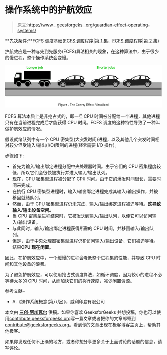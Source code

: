 # 操作系统中的护航效应

> 原文:[https://www . geesforgeks . org/guardian-effect-operating-systems/](https://www.geeksforgeeks.org/convoy-effect-operating-systems/)

**先决条件:**FCFS 调度基础([FCFS 调度程序|第 1 集](https://www.geeksforgeeks.org/program-fcfs-scheduling-set-1/)，[FCFS 调度程序|第 2 集](https://www.geeksforgeeks.org/program-fcfs-scheduling-set-2-processes-different-arrival-time/))

护航效应是一种与先到先服务(FCFS)算法相关的现象，在这种算法中，由于很少的慢进程，整个操作系统会变慢。

![](img/794db11af12910ef8ac91d90dd3848af.png)

FCFS 算法本质上是非抢占式的，即一旦 CPU 时间被分配给一个进程，其他进程只有在当前进程完成后才能获得 CPU 时间。FCFS 调度的这种特性导致了一种叫做护航效应的情况。

假设就绪队列中有一个 CPU 密集型(大突发时间)进程，以及其他几个突发时间相对较少但受输入/输出(I/O)限制的进程(经常需要 I/O 操作)。

步骤如下:

*   首先为输入/输出绑定进程分配中央处理器时间。由于它们的 CPU 密集程度较低，所以它们会很快被执行并进入输入/输出队列。
*   现在，CPU 密集型进程被分配了 CPU 时间。由于它的爆发时间很长，需要时间来完成。
*   在执行 CPU 密集型进程时，输入/输出绑定进程完成其输入/输出操作，并被移回就绪队列。
*   然而，由于 CPU 密集型进程仍未完成，输入/输出绑定进程被迫等待。**这导致输入/输出设备空闲。**
*   当 CPU 密集型进程结束时，它被发送到输入/输出队列，以便它可以访问输入/输出设备。
*   与此同时，输入/输出绑定进程获得所需的 CPU 时间，并移回输入/输出队列。
*   但是，由于中央处理器密集型进程仍在访问输入/输出设备，它们被迫等待。结果**CPU 现在闲置**。

因此，在护航效应中，一个缓慢的进程会降低整个进程集的性能，并导致 CPU 时间和其他设备的浪费。

为了避免护航效应，可以使用抢占式调度算法，如循环调度，因为较小的进程不必等待太多的 CPU 时间，从而加快它们的执行速度，减少闲置资源。

参考文献–

*   A.《操作系统概念(第八版)》，威利印度有限公司

本文由 **[三创·阿加瓦尔](http://www.facebook.com/sanchit3008)** 供稿。如果你喜欢 GeeksforGeeks 并想投稿，你也可以使用[contribute.geeksforgeeks.org](http://www.contribute.geeksforgeeks.org)写一篇文章或者把你的文章邮寄到 contribute@geeksforgeeks.org。看到你的文章出现在极客博客主页上，帮助其他极客。

如果你发现任何不正确的地方，或者你想分享更多关于上面讨论的话题的信息，请写评论。